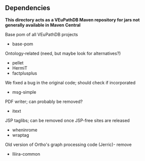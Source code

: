 ## Dependencies

**This directory acts as a VEuPathDB Maven repository for jars not generally available in Maven Central**

Base pom of all VEuPathDB projects
- base-pom

Ontology-related (need, but maybe look for alternatives?)
- pellet
- HermiT
- factplusplus

We fixed a bug in the original code; should check if incorporated
- msg-simple

PDF writer; can probably be removed?
- itext

JSP taglibs; can be removed once JSP-free sites are released
- wheninrome
- wraptag

Old version of Ortho's graph processing code (Jerric)- remove
- lliira-common
